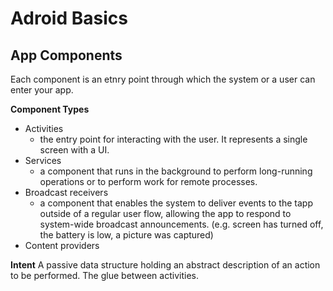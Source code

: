 # Adroid Basics


## App Components
Each component is an etnry point through which the system or a user can enter your app.

**Component Types**
- Activities
    - the entry point for interacting with the user. It represents a single screen with a UI.  
- Services 
    - a component that runs in the background to perform long-running operations or to perform work for remote processes. 
- Broadcast receivers
    - a component that enables the system to deliver events to the tapp outside of a regular user flow, allowing the app to respond to system-wide broadcast announcements. (e.g. screen has turned off, the battery is low, a picture was captured)
- Content providers

**Intent**
A passive data structure holding an abstract description of an action to be performed. The glue between activities.

